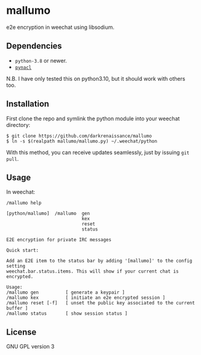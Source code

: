 mallumo
=======

e2e encryption in weechat using libsodium.

## Dependencies

* `python-3.8` or newer.
* [`pynacl`](https://github.com/pyca/pynacl/)

N.B. I have only tested this on python3.10, but it should work with
others too.

## Installation

First clone the repo and symlink the python module into your weechat
directory:

```shell
$ git clone https://github.com/darkrenaissance/mallumo
$ ln -s $(realpath mallumo/mallumo.py) ~/.weechat/python
```

With this method, you can receive updates seamlessly, just by issuing
`git pull`.


## Usage

In weechat:

```
/mallumo help

[python/mallumo]  /mallumo  gen
                            kex
                            reset
                            status

E2E encryption for private IRC messages

Quick start:

Add an E2E item to the status bar by adding '[mallumo]' to the config setting
weechat.bar.status.items. This will show if your current chat is encrypted.

Usage:
/mallumo gen          [ generate a keypair ]
/mallumo kex          [ initiate an e2e encrypted session ]
/mallumo reset [-f]   [ unset the public key associated to the current buffer ]
/mallumo status       [ show session status ]
```

## License

GNU GPL version 3
